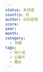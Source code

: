 ```yaml
---
status: 未完成
country: 日
author: 白石定规
score:
year:
month:
category:
  - 书籍
tags:
  - 轻小说
  - 公路片
  - 魔女
---
```

